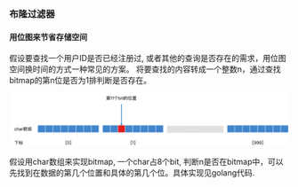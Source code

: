 ### 布隆过滤器
#### 用位图来节省存储空间
假设要查找一个用户ID是否已经注册过, 或者其他的查询是否存在的需求，用位图空间换时间的方式一种常见的方案。
将要查找的内容转成一个整数n，通过查找bitmap的第n位是否为1排判断是否存在。

![bitmap](https://github.com/checkking/notes/blob/master/imgs/bitmap.png)

假设用char数组来实现bitmap, 一个char占8个bit, 判断n是否在bitmap中，可以先找到在数据的第几个位置和具体的第几个位。具体实现见golang代码.


